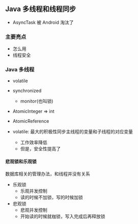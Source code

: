## Java 多线程和线程同步

- AsyncTask 被 Android 淘汰了

### 主要亮点

- 怎么用
- 线程安全


### Java 多线程

- volatile
- synchronized
    - monitor(也叫锁)
- AtomicInteger => int
- AtomicReference<T>

- volatile: 最大的积极性同步主线程的变量和子线程的对应变量
    - 工作效率降低
    - 但是，安全性提高了

#### 悲观锁和乐观锁

数据库相关的管理办法，和线程并没有关系

- 乐观锁
    - 乐观并发控制
    - 读的时候不加锁，写的时候加锁
- 悲观锁
    - 悲观并发控制
    - 开始读的时候就枷锁，写入完成后再释放锁